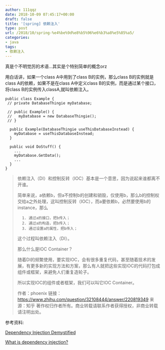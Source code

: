 ```yaml
---
author: 111qqz
date: 2018-10-09 07:45:17+00:00
draft: false
title: '[spring] 依赖注入'
type: post
url: /2018/10/spring-%e4%be%9d%e8%b5%96%e6%b3%a8%e5%85%a5/
categories:
- java
tags:
- 依赖注入
---
```


真是个不明觉厉的术语...其实是个特别简单的概念orz

用白话讲，如果一个class A中用到了class B的实例，那么class B的实例就是class A的依赖，如果不是在class A中定义class B的实例，而是通过某个接口，将class B的实例传入classA,就叫依赖注入。

    
    public class Example { 
     // private DatabaseThingie myDatabase; 
    
     // public Example() { 
     //   myDatabase = new DatabaseThingie(); 
     // } 
    
      public Example(DatabaseThingie useThisDatabaseInstead) { 
        myDatabase = useThisDatabaseInstead; 
      }
    
      public void DoStuff() { 
        ... 
        myDatabase.GetData(); 
        ... 
      } 
    }





<blockquote>

> 
> 

> 
> 

> 
> 

依赖注入（DI）和控制反转（IOC）基本是一个意思，因为说起来谁都离不开谁。

简单来说，a依赖b，但a不控制b的创建和销毁，仅使用b，那么b的控制权交给a之外处理，这叫控制反转（IOC），而a要依赖b，必然要使用b的instance，那么

> 
> 
 	  1. 通过a的接口，把b传入；
 	  2. 通过a的构造，把b传入；
 	  3. 通过设置a的属性，把b传入；

这个过程叫依赖注入（DI）。

那么什么是IOC Container？

随着DI的频繁使用，要实现IOC，会有很多重复代码，甚至随着技术的发展，有更多新的实现方法和方案，那么有人就把这些实现IOC的代码打包成组件或框架，来避免人们重复造轮子。

所以实现IOC的组件或者框架，我们可以叫它IOC Container。


> 
> 

> 
> 

> 
> 

> 
> 

> 
> 
作者：phoenix
链接：https://www.zhihu.com/question/32108444/answer/220819349
来源：知乎
著作权归作者所有。商业转载请联系作者获得授权，非商业转载请注明出处。
> 
> </blockquote>


参考资料:

[Dependency Injection Demystified](https://www.jamesshore.com/Blog/Dependency-Injection-Demystified.html)

[What is dependency injection?](https://stackoverflow.com/questions/130794/what-is-dependency-injection)







